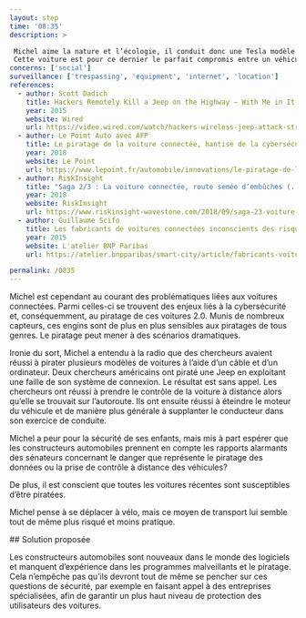 ```yaml
---
layout: step
time: '08:35'
description: >

 Michel aime la nature et l’écologie, il conduit donc une Tesla modèle S., dans lequel il s'apprête à aller porter ses enfants à l’école. Cette voiture est une prouesse technologique qui implique une hyperconnectivité, une cyberdépendance. 
 Cette voiture est pour ce dernier le parfait compromis entre un véhicule respectueux de l’environnement, performant et sécuritaire.
concerns: ['social']
surveillance: ['trespassing', 'equipment', 'internet', 'location']
references:
  - author: Scott Dadich
    title: Hackers Remotely Kill a Jeep on the Highway — With Me in It
    year: 2015
    website: Wired
    url: https://video.wired.com/watch/hackers-wireless-jeep-attack-stranded-me-on-a-highway     
  - author: Le Point Auto avec AFP
    title: Le piratage de la voiture connectée, hantise de la cybersécurité
    year: 2018
    website: Le Point
    url: https://www.lepoint.fr/automobile/innovations/le-piratage-de-la-voiture-connectee-hantise-de-la-cybersecurite-04-10-2018-2260347_652.php
  - author: RiskInsight
    title: "Saga 2/3 : La voiture connectée, route semée d’embûches (...et de failles de sécurité)"
    year: 2018
    website: RiskInsight
    url: https://www.riskinsight-wavestone.com/2018/09/saga-23-voiture-connectee/
  - author: Guillaume Scifo
    title: Les fabricants de voitures connectées inconscients des risques de piratage
    year: 2015
    website: L'atelier BNP Paribas
    url: https://atelier.bnpparibas/smart-city/article/fabricants-voitures-connectees-inconscients-risques-piratage

permalink: /0835
---
```


Michel est cependant au courant des problématiques liées aux voitures connectées. Parmi celles-ci se trouvent des enjeux liés à la cybersécurité et, conséquemment, au piratage de ces voitures 2.0. Munis de nombreux capteurs, ces engins sont de plus en plus sensibles aux piratages de tous genres. Le piratage peut mener à des scénarios dramatiques.

Ironie du sort, Michel a entendu à la radio que des chercheurs avaient réussi à pirater plusieurs modèles de voitures à l’aide d’un câble et d’un ordinateur.  Deux chercheurs américains ont piraté une Jeep en exploitant une faille de son système de connexion. Le résultat est sans appel. Les chercheurs ont réussi à prendre le contrôle de la voiture à distance alors qu’elle se trouvait sur l’autoroute. Ils ont ensuite réussi à éteindre le moteur du véhicule et de manière plus générale à supplanter le conducteur dans son exercice de conduite.

Michel a peur pour la sécurité de ses enfants, mais mis à part espérer que les constructeurs automobiles prennent en compte les rapports alarmants des sénateurs concernant le danger que représente le piratage des données ou la prise de contrôle à distance des véhicules? 

De plus, il est conscient que toutes les voitures récentes sont susceptibles d’être piratées. 

Michel pense à se déplacer à vélo, mais ce moyen de transport lui semble tout de même plus risqué et moins pratique. 

<div class="solution" markdown="1">
## Solution proposée

Les constructeurs automobiles sont nouveaux dans le monde des logiciels et manquent d’expérience dans les programmes malveillants et le piratage. Cela n’empêche pas qu’ils devront tout de même se pencher sur ces questions de sécurité, par exemple en faisant appel à des entreprises spécialisées, afin de garantir un plus haut niveau de protection des utilisateurs des voitures.

</div>

 
